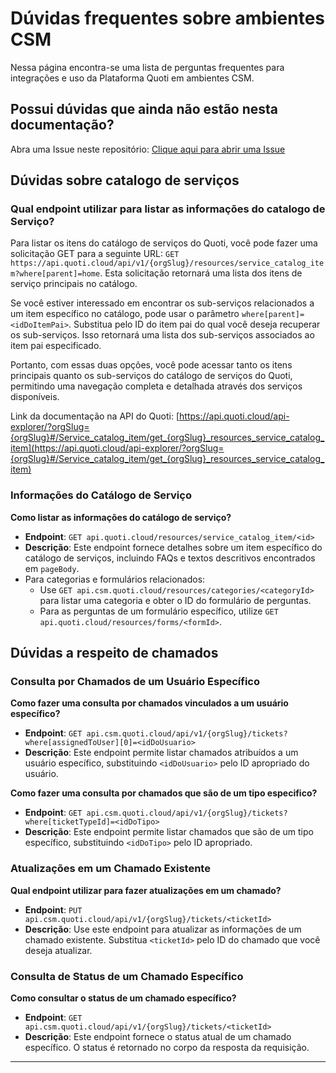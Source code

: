 # Dúvidas frequentes sobre ambientes CSM

Nessa página encontra-se uma lista de perguntas frequentes para integrações e uso da Plataforma Quoti em ambientes CSM.

## Possui dúvidas que ainda não estão nesta documentação?

Abra uma Issue neste repositório: [Clique aqui para abrir uma Issue](https://github.com/byndcloud/quoti-docs/issues)

## Dúvidas sobre catalogo de serviços

### Qual endpoint utilizar para listar as informações do catalogo de Serviço?

Para listar os itens do catálogo de serviços do Quoti, você pode fazer uma solicitação GET para a seguinte URL: `GET https://api.quoti.cloud/api/v1/{orgSlug}/resources/service_catalog_item?where[parent]=home`. Esta solicitação retornará uma lista dos itens de serviço principais no catálogo.

Se você estiver interessado em encontrar os sub-serviços relacionados a um item específico no catálogo, pode usar o parâmetro `where[parent]=<idDoItemPai>`. Substitua <idDoItemPai> pelo ID do item pai do qual você deseja recuperar os sub-serviços. Isso retornará uma lista dos sub-serviços associados ao item pai especificado.

Portanto, com essas duas opções, você pode acessar tanto os itens principais quanto os sub-serviços do catálogo de serviços do Quoti, permitindo uma navegação completa e detalhada através dos serviços disponíveis.

Link da documentação na API do Quoti: [https://api.quoti.cloud/api-explorer/?orgSlug={orgSlug}#/Service_catalog_item/get_{orgSlug}_resources_service_catalog_item](https://api.quoti.cloud/api-explorer/?orgSlug={orgSlug}#/Service_catalog_item/get_{orgSlug}_resources_service_catalog_item)


### Informações do Catálogo de Serviço

**Como listar as informações do catálogo de serviço?**
- **Endpoint**: `GET api.quoti.cloud/resources/service_catalog_item/<id>`
- **Descrição**: Este endpoint fornece detalhes sobre um item específico do catálogo de serviços, incluindo FAQs e textos descritivos encontrados em `pageBody`.
- Para categorias e formulários relacionados:
  - Use `GET api.csm.quoti.cloud/resources/categories/<categoryId>` para listar uma categoria e obter o ID do formulário de perguntas.
  - Para as perguntas de um formulário específico, utilize `GET api.quoti.cloud/resources/forms/<formId>`.


## Dúvidas a respeito de chamados


### Consulta por Chamados de um Usuário Específico

**Como fazer uma consulta por chamados vinculados a um usuário específico?**
- **Endpoint**: `GET api.csm.quoti.cloud/api/v1/{orgSlug}/tickets?where[assignedToUser][0]=<idDoUsuario>`
- **Descrição**: Este endpoint permite listar chamados atribuídos a um usuário específico, substituindo `<idDoUsuario>` pelo ID apropriado do usuário.

**Como fazer uma consulta por chamados que são de um tipo especifico?**

- **Endpoint**: `GET api.csm.quoti.cloud/api/v1/{orgSlug}/tickets?where[ticketTypeId]=<idDoTipo>`
- **Descrição**: Este endpoint permite listar chamados que são de um tipo específico, substituindo `<idDoTipo>` pelo ID apropriado.

### Atualizações em um Chamado Existente

**Qual endpoint utilizar para fazer atualizações em um chamado?**
- **Endpoint**: `PUT api.csm.quoti.cloud/api/v1/{orgSlug}/tickets/<ticketId>`
- **Descrição**: Use este endpoint para atualizar as informações de um chamado existente. Substitua `<ticketId>` pelo ID do chamado que você deseja atualizar.

### Consulta de Status de um Chamado Específico

**Como consultar o status de um chamado específico?**
- **Endpoint**: `GET api.csm.quoti.cloud/api/v1/{orgSlug}/tickets/<ticketId>`
- **Descrição**: Este endpoint fornece o status atual de um chamado específico. O status é retornado no corpo da resposta da requisição.

---

